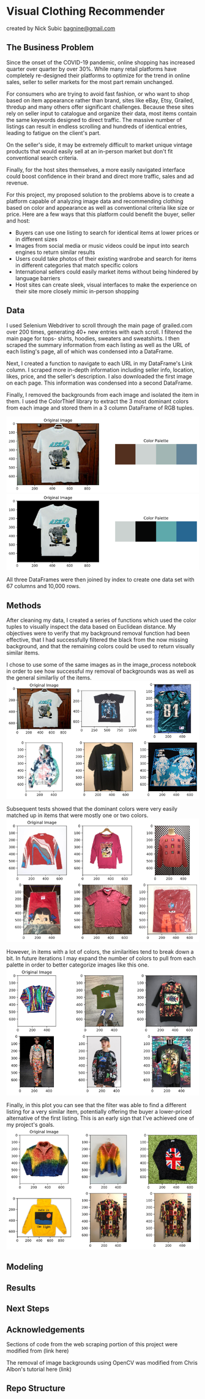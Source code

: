 # Visual Clothing Recommender
created by Nick Subic
bagnine@gmail.com

## The Business Problem

Since the onset of the COVID-19 pandemic, online shopping has increased quarter over quarter by over 30%. While many retail platforms have completely re-designed their platforms to optimize for the trend in online sales, seller to seller markets for the most part remain unchanged. 

For consumers who are trying to avoid fast fashion, or who want to shop based on item appearance rather than brand, sites like eBay, Etsy, Grailed, thredup and many others offer significant challenges. Because these sites rely on seller input to catalogue and organize their data, most items contain the same keywords designed to direct traffic. The massive number of listings can result in endless scrolling and hundreds of identical entries, leading to fatigue on the client's part. 

On the seller's side, it may be extremely difficult to market unique vintage products that would easily sell at an in-person market but don't fit conventional search criteria. 

Finally, for the host sites themselves, a more easily navigated interface could boost confidence in their brand and direct more traffic, sales and ad revenue. 

For this project, my proposed solution to the problems above is to create a platform capable of analyzing image data and recommending clothing based on color and appearance as well as conventional criteria like size or price. Here are a few ways that this platform could benefit the buyer, seller and host:

* Buyers can use one listing to search for identical items at lower prices or in different sizes
* Images from social media or music videos could be input into search engines to return similar results
* Users could take photos of their existing wardrobe and search for items in different categories that match specific colors
* International sellers could easily market items without being hindered by language barriers
* Host sites can create sleek, visual interfaces to make the experience on their site more closely mimic in-person shopping

## Data

I used Selenium Webdriver to scroll through the main page of grailed.com over 200 times, generating 40+ new entries with each scroll. I filtered the main page for tops- shirts, hoodies, sweaters and sweatshirts. I then scraped the summary information from each listing as well as the URL of each listing's page, all of which was condensed into a DataFrame.

Next, I created a function to navigate to each URL in my DataFrame's Link column. I scraped more in-depth information including seller info, location, likes, price, and the seller's description. I also downloaded the first image on each page. This information was condensed into a second DataFrame.

Finally, I removed the backgrounds from each image and isolated the item in them. I used the ColorThief library to extract the 3 most dominant colors from each image and stored them in a 3 column DataFrame of RGB tuples. 

![Palette with background noise](./src/readme_img/palette1.png)
![Palette after processing](./src/readme_img/palette2.png)

All three DataFrames were then joined by index to create one data set with 67 columns and 10,000 rows.

## Methods

After cleaning my data, I created a series of functions which used the color tuples to visually inspect the data based on Euclidean distance. My objectives were to verify that my background removal function had been effective, that I had successfully filtered the black from the now missing background, and that the remaining colors could be used to return visually similar items.

I chose to use some of the same images as in the image_process notebook in order to see how successful my removal of backgrounds was as well as the general similarliy of the items.
![First similarity plot](./src/readme_img/6plot.png)

Subsequent tests showed that the dominant colors were very easily matched up in items that were mostly one or two colors.
![Second similarity plot](./src/readme_img/6plot2.png)

However, in items with a lot of colors, the similarities tend to break down a bit. In future iterations I may expand the number of colors to pull from each palette in order to better categorize images like this one.
![Third similarity plot](./src/readme_img/6plot3.png)

Finally, in this plot you can see that the filter was able to find a different listing for a very similar item, potentially offering the buyer a lower-priced alternative of the first listing. This is an early sign that I've achieved one of my project's goals.
![Fourth similarity plot](./src/readme_img/6plot4.png)


## Modeling 

## Results

## Next Steps

## Acknowledgements

Sections of code from the web scraping portion of this project were modified from (link here) 

The removal of image backgrounds using OpenCV was modified from Chris Albon's tutorial here (link)

## Repo Structure